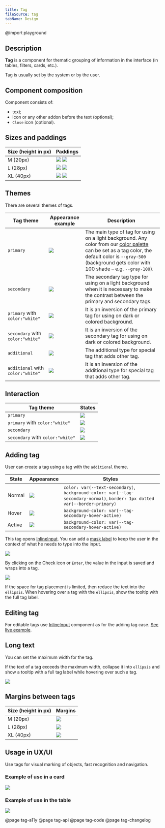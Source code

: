 ```yaml
---
title: Tag
fileSource: tag
tabName: Design
---
```


@import playground

## Description

**Tag** is a component for thematic grouping of information in the interface (in tables, filters, cards, etc.).

Tag is usually set by the system or by the user.

## Component composition

Component consists of:

- text;
- icon or any other addon before the text (optional);
- `Close` icon (optional).

## Sizes and paddings

| Size (height in px) | Paddings                                       |
| ------------------- | ---------------------------------------------- |
| M (20px)            | ![](static/tag-M.png) ![](static/tag2-M.png)   |
| L (28px)            | ![](static/tag-L.png) ![](static/tag2-L.png)   |
| XL (40px)           | ![](static/tag-XL.png) ![](static/tag2-XL.png) |

## Themes

There are several themes of tags.

| Tag theme                         | Appearance example                | Description                                                                                                                                                                                                                              |
| --------------------------------- | --------------------------------- | ---------------------------------------------------------------------------------------------------------------------------------------------------------------------------------------------------------------------------------------- |
| `primary`                         | ![](static/primary.png)           | The main type of tag for using on a light background. Any color from our [color palette](/style/design-tokens/) can be set as a tag color, the default color is `--gray-500` (background gets color with 100 shade – e.g. `--gray-100`). |
| `secondary`                       | ![](static/secondary.png)         | The secondary tag type for using on a light background when it is necessary to make the contrast between the primary and secondary tags.                                                                                                 |
| `primary` with `color:"white"`    | ![](static/primary-invert.png)    | It is an inversion of the primary tag for using on dark or colored background.                                                                                                                                                           |
| `secondary` with `color:"white"`  | ![](static/secondary-invert.png)  | It is an inversion of the secondary tag for using on dark or colored background.                                                                                                                                                         |
| `additional`                      | ![](static/additional.png)        | The additional type for special tag that adds other tag.                                                                                                                                                                                 |
| `additional` with `color:"white"` | ![](static/additional-invert.png) | It is an inversion of the additional type for special tag that adds other tag.                                                                                                                                                           |

## Interaction

| Tag theme                        | States                                  |
| -------------------------------- | --------------------------------------- |
| `primary`                        | ![](static/default-color-example.png)   |
| `primary` with `color:"white"`   | ![](static/invert-states.png)           |
| `secondary`                      | ![](static/secondary-states.png)        |
| `secondary` with `color:"white"` | ![](static/secondary-invert-states.png) |

## Adding tag

User can create a tag using a tag with the `additional` theme.

| State  | Appearance             | Styles                                                                                                                      |
| ------ | ---------------------- | --------------------------------------------------------------------------------------------------------------------------- |
| Normal | ![](static/normal.png) | `color: var(--text-secondary)`, `background-color: var(--tag-secondary-normal)`, `border: 1px dotted var(--border-primary)` |
| Hover  | ![](static/hover.png)  | `background-color: var(--tag-secondary-hover-active)`                                                                       |
| Active | ![](static/active.png) | `background-color: var(--tag-secondary-hover-active)`                                                                       |

This tag opens [InlineInput](/components/inline-input/). You can add a [mask label](/components/input-mask/) to keep the user in the context of what he needs to type into the input.

![](static/add-input-L.png)

By clicking on the Check icon or `Enter`, the value in the input is saved and wraps into a tag.

![](static/add-loading-L.png)

If the space for tag placement is limited, then reduce the text into the `ellipsis`. When hovering over a tag with the `ellipsis`, show the tooltip with the full tag label.

## Editing tag

For editable tags use [InlineInput](/components/inline-input/) component as for the adding tag case. [See live example](/components/tag/tag-code/#editing_tag).

## Long text

You can set the maximum width for the tag.

If the text of a tag exceeds the maximum width, collapse it into `ellipsis` and show a tooltip with a full tag label while hovering over such a tag.

![](static/ellipsis.png)

<!-- @## Minimizing number of tags

In case you have a huge number of tags and do not need to show them all at once, minimize them to a tag with three dots. When you click on it, all hidden tags will be opened.

> Unfortunately, this solution can be found in several places so far.

![more tags example](static/more-tags.png) -->

## Margins between tags

| Size (height in px) | Margins                        |
| ------------------- | ------------------------------ |
| M (20px)            | ![](static/tag-margins-M.png)  |
| L (28px)            | ![](static/tag-margins-L.png)  |
| XL (40px)           | ![](static/tag-margins-XL.png) |

<!-- @## Tag and other components

Recommendations on positioning of tags in relation to other components:

- In most cases, place tag to the right of the component.
- In the card, place tag at the bottom. -->

## Usage in UX/UI

Use tags for visual marking of objects, fast recognition and navigation.

### Example of use in a card

![](static/tag-card.png)

### Example of use in the table

![](static/tag-table-pic.png)

@page tag-a11y
@page tag-api
@page tag-code
@page tag-changelog
